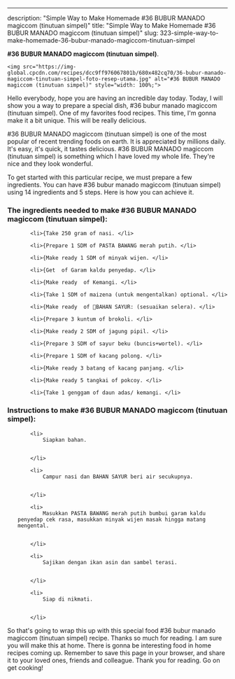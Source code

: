 ---
description: "Simple Way to Make Homemade #36 BUBUR MANADO magiccom (tinutuan simpel)"
title: "Simple Way to Make Homemade #36 BUBUR MANADO magiccom (tinutuan simpel)"
slug: 323-simple-way-to-make-homemade-36-bubur-manado-magiccom-tinutuan-simpel

<p>
	<strong>#36 BUBUR MANADO magiccom (tinutuan simpel)</strong>. 
	
</p>
<p>
	
	<img src="https://img-global.cpcdn.com/recipes/dcc9ff976067801b/680x482cq70/36-bubur-manado-magiccom-tinutuan-simpel-foto-resep-utama.jpg" alt="#36 BUBUR MANADO magiccom (tinutuan simpel)" style="width: 100%;">
	
	
</p>
<p>
	Hello everybody, hope you are having an incredible day today. Today, I will show you a way to prepare a special dish, #36 bubur manado magiccom (tinutuan simpel). One of my favorites food recipes. This time, I'm gonna make it a bit unique. This will be really delicious.
</p>
	
<p>
	#36 BUBUR MANADO magiccom (tinutuan simpel) is one of the most popular of recent trending foods on earth. It is appreciated by millions daily. It's easy, it's quick, it tastes delicious. #36 BUBUR MANADO magiccom (tinutuan simpel) is something which I have loved my whole life. They're nice and they look wonderful.
</p>
<p>
	
</p>

<p>
To get started with this particular recipe, we must prepare a few ingredients. You can have #36 bubur manado magiccom (tinutuan simpel) using 14 ingredients and 5 steps. Here is how you can achieve it.
</p>

<h3>The ingredients needed to make #36 BUBUR MANADO magiccom (tinutuan simpel):</h3>

<ol>
	
		<li>{Take 250 gram of nasi. </li>
	
		<li>{Prepare 1 SDM of PASTA BAWANG merah putih. </li>
	
		<li>{Make ready 1 SDM of minyak wijen. </li>
	
		<li>{Get  of Garam kaldu penyedap. </li>
	
		<li>{Make ready  of Kemangi. </li>
	
		<li>{Take 1 SDM of maizena (untuk mengentalkan) optional. </li>
	
		<li>{Make ready  of 🍲BAHAN SAYUR: (sesuaikan selera). </li>
	
		<li>{Prepare 3 kuntum of brokoli. </li>
	
		<li>{Make ready 2 SDM of jagung pipil. </li>
	
		<li>{Prepare 3 SDM of sayur beku (buncis+wortel). </li>
	
		<li>{Prepare 1 SDM of kacang polong. </li>
	
		<li>{Make ready 3 batang of kacang panjang. </li>
	
		<li>{Make ready 5 tangkai of pokcoy. </li>
	
		<li>{Take 1 genggam of daun adas/ kemangi. </li>
	
</ol>
<p>
	
</p>

<h3>Instructions to make #36 BUBUR MANADO magiccom (tinutuan simpel):</h3>

<ol>
	
		<li>
			Siapkan bahan.
			
			
		</li>
	
		<li>
			Campur nasi dan BAHAN SAYUR beri air secukupnya.
			
			
		</li>
	
		<li>
			Masukkan PASTA BAWANG merah putih bumbui garam kaldu penyedap cek rasa, masukkan minyak wijen masak hingga matang mengental.
			
			
		</li>
	
		<li>
			Sajikan dengan ikan asin dan sambel terasi.
			
			
		</li>
	
		<li>
			Siap di nikmati.
			
			
		</li>
	
</ol>

<p>
	
</p>

<p>
	So that's going to wrap this up with this special food #36 bubur manado magiccom (tinutuan simpel) recipe. Thanks so much for reading. I am sure you will make this at home. There is gonna be interesting food in home recipes coming up. Remember to save this page in your browser, and share it to your loved ones, friends and colleague. Thank you for reading. Go on get cooking!
</p>
